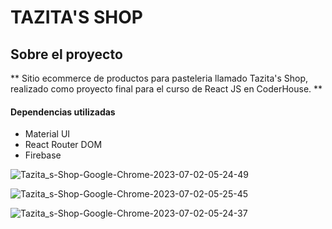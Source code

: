 # TAZITA'S SHOP

## Sobre el proyecto
** Sitio ecommerce de productos para pasteleria llamado Tazita's Shop, realizado como proyecto final para el curso de React JS en CoderHouse. **

#### Dependencias utilizadas
- Material UI
- React Router DOM
- Firebase


![Tazita_s-Shop-Google-Chrome-2023-07-02-05-24-49](https://github.com/Nazarelis/tazita-s-shop-proyect-reactJS/assets/106442997/97d3d34f-1a67-450d-a42d-fe5a4a010117)

![Tazita_s-Shop-Google-Chrome-2023-07-02-05-25-45](https://github.com/Nazarelis/tazita-s-shop-proyect-reactJS/assets/106442997/f74c5f21-f584-46d5-9795-12dea15ec367)

![Tazita_s-Shop-Google-Chrome-2023-07-02-05-24-37](https://github.com/Nazarelis/tazita-s-shop-proyect-reactJS/assets/106442997/3848d5c9-d6d3-4e29-b541-b69c44111132)

